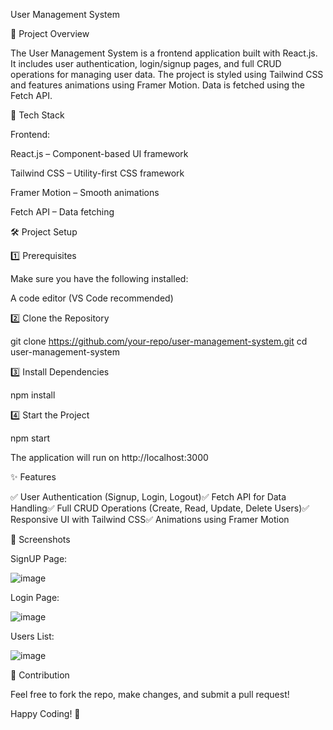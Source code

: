 User Management System

📌 Project Overview

The User Management System is a frontend application built with React.js. It includes user authentication, login/signup pages, and full CRUD operations for managing user data. The project is styled using Tailwind CSS and features animations using Framer Motion. Data is fetched using the Fetch API.

🚀 Tech Stack

Frontend:

React.js – Component-based UI framework

Tailwind CSS – Utility-first CSS framework

Framer Motion – Smooth animations

Fetch API – Data fetching

🛠️ Project Setup

1️⃣ Prerequisites

Make sure you have the following installed:

A code editor (VS Code recommended)

2️⃣ Clone the Repository

git clone https://github.com/your-repo/user-management-system.git
cd user-management-system

3️⃣ Install Dependencies

npm install

4️⃣ Start the Project

npm start

The application will run on http://localhost:3000

✨ Features

✅ User Authentication (Signup, Login, Logout)✅ Fetch API for Data Handling✅ Full CRUD Operations (Create, Read, Update, Delete Users)✅ Responsive UI with Tailwind CSS✅ Animations using Framer Motion

📸 Screenshots

SignUP Page:

![image](https://github.com/user-attachments/assets/181bd3e1-dede-4d1d-89db-86beda52b4c2)

Login Page:

![image](https://github.com/user-attachments/assets/fccf183a-ae94-481b-9968-f50e2c4e8221)

Users List:

![image](https://github.com/user-attachments/assets/b5b11064-006f-47bf-9dfb-38c24a69c8fe)

🤝 Contribution

Feel free to fork the repo, make changes, and submit a pull request!

Happy Coding! 🚀


